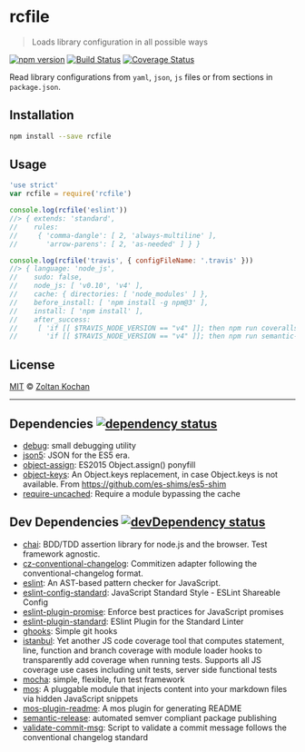 # rcfile

> Loads library configuration in all possible ways

<!--@shields.flatSquare('npm', 'travis', 'coveralls')-->
[![npm version](https://img.shields.io/npm/v/rcfile.svg?style=flat-square)](https://www.npmjs.com/package/rcfile) [![Build Status](https://img.shields.io/travis/zkochan/rcfile/master.svg?style=flat-square)](https://travis-ci.org/zkochan/rcfile) [![Coverage Status](https://img.shields.io/coveralls/zkochan/rcfile/master.svg?style=flat-square)](https://coveralls.io/r/zkochan/rcfile?branch=master)
<!--/@-->

Read library configurations from `yaml`, `json`, `js` files or from sections in `package.json`.

## Installation

```sh
npm install --save rcfile
```

## Usage

<!--@example('usage-example.js')-->
```js
'use strict'
var rcfile = require('rcfile')

console.log(rcfile('eslint'))
//> { extends: 'standard',
//    rules: 
//     { 'comma-dangle': [ 2, 'always-multiline' ],
//       'arrow-parens': [ 2, 'as-needed' ] } }

console.log(rcfile('travis', { configFileName: '.travis' }))
//> { language: 'node_js',
//    sudo: false,
//    node_js: [ 'v0.10', 'v4' ],
//    cache: { directories: [ 'node_modules' ] },
//    before_install: [ 'npm install -g npm@3' ],
//    install: [ 'npm install' ],
//    after_success: 
//     [ 'if [[ $TRAVIS_NODE_VERSION == "v4" ]]; then npm run coveralls; fi;',
//       'if [[ $TRAVIS_NODE_VERSION == "v4" ]]; then npm run semantic-release; fi;' ] }
```
<!--/@-->

## License

[MIT](./LICENSE) © [Zoltan Kochan](http://kochan.io)

* * *

<!--@dependencies({ shield: 'flat-square' })-->
## <a name="dependencies">Dependencies</a> [![dependency status](https://img.shields.io/david/zkochan/rcfile/master.svg?style=flat-square)](https://david-dm.org/zkochan/rcfile/master)

- [debug](https://github.com/visionmedia/debug): small debugging utility
- [json5](https://github.com/aseemk/json5): JSON for the ES5 era.
- [object-assign](https://github.com/sindresorhus/object-assign): ES2015 Object.assign() ponyfill
- [object-keys](https://github.com/ljharb/object-keys): An Object.keys replacement, in case Object.keys is not available. From <https://github.com/es-shims/es5-shim>
- [require-uncached](https://github.com/sindresorhus/require-uncached): Require a module bypassing the cache

<!--/@-->

<!--@devDependencies({ shield: 'flat-square' })-->
## <a name="dev-dependencies">Dev Dependencies</a> [![devDependency status](https://img.shields.io/david/dev/zkochan/rcfile/master.svg?style=flat-square)](https://david-dm.org/zkochan/rcfile/master#info=devDependencies)

- [chai](https://github.com/chaijs/chai): BDD/TDD assertion library for node.js and the browser. Test framework agnostic.
- [cz-conventional-changelog](https://github.com/commitizen/cz-conventional-changelog): Commitizen adapter following the conventional-changelog format.
- [eslint](https://github.com/eslint/eslint): An AST-based pattern checker for JavaScript.
- [eslint-config-standard](https://github.com/feross/eslint-config-standard): JavaScript Standard Style - ESLint Shareable Config
- [eslint-plugin-promise](https://github.com/xjamundx/eslint-plugin-promise): Enforce best practices for JavaScript promises
- [eslint-plugin-standard](https://github.com/xjamundx/eslint-plugin-standard): ESlint Plugin for the Standard Linter
- [ghooks](https://github.com/gtramontina/ghooks): Simple git hooks
- [istanbul](https://github.com/gotwarlost/istanbul): Yet another JS code coverage tool that computes statement, line, function and branch coverage with module loader hooks to transparently add coverage when running tests. Supports all JS coverage use cases including unit tests, server side functional tests
- [mocha](https://github.com/mochajs/mocha): simple, flexible, fun test framework
- [mos](https://github.com/mosjs/mos): A pluggable module that injects content into your markdown files via hidden JavaScript snippets
- [mos-plugin-readme](https://github.com/mosjs/mos-plugin-readme): A mos plugin for generating README
- [semantic-release](https://github.com/semantic-release/semantic-release): automated semver compliant package publishing
- [validate-commit-msg](https://github.com/kentcdodds/validate-commit-msg): Script to validate a commit message follows the conventional changelog standard

<!--/@-->
